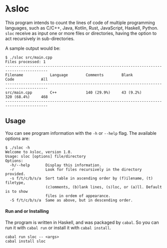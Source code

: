 # λsloc

This program intends to count the lines of code of multiple programming languages, such as C/C++, Java, Kotlin, Rust, JavaScript, Haskell, Python. `sloc` receive as input one or more files or directories, having the option to act recursively in sub-directories.

A sample output would be:

```terminal
$ ./sloc src/main.cpp
Files processed: 1
-----------------------------------------------------------------------------------------
Filename            Language        Comments        Blank           Code            All
-----------------------------------------------------------------------------------------
src/main.cpp        C++             140 (29.9%)     43 (9.2%)       320 (68.4%)     468
-----------------------------------------------------------------------------------------
```

## Usage

You can see program information with the `-h` or `--help` flag. The available options are:

```terminal
$ ./sloc -h
Welcome to λsloc, version 1.0.
Usage: sloc [options] file/directory
Options:
  -h/--help       Display this information.
  -r              Look for files recursively in the directory provided.
  -s f/t/c/b/s/a  Sort table in ascending order by (f)ilename, (t) filetype,
                  (c)omments, (b)lank lines, (s)loc, or (a)ll. Default is to show
                  files in ordem of appearance.
  -S f/t/c/b/s/a  Same as above, but in descending order.
```

#### Run and or Installing

The program is written in Haskell, and was packaged by `cabal`. So you can run it with `cabal run` or install it with `cabal install`.

```terminal
cabal run sloc -- <args>
cabal install sloc
```

```
